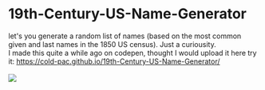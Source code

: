 # 19th-Century-US-Name-Generator
let's you generate a random list of names (based on the most common given and last names in the 1850 US census). Just a curiousity. <br/> 
I made this quite a while ago on codepen, thought I would upload it here
try it: https://cold-pac.github.io/19th-Century-US-Name-Generator/ <br/> 
<br/> 
<img src = "https://prod-cdnugc-rockstargames.akamaized.net/ugc/rdr2photo/OTwx4hUJkEmt7JZO9xFWow/0_0.jpg">

